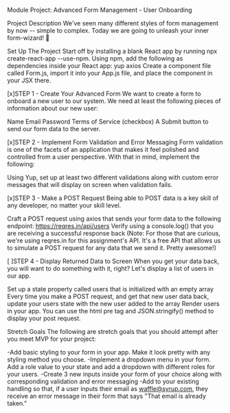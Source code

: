 Module Project: Advanced Form Management - User Onboarding


Project Description
We've seen many different styles of form management by now -- simple to complex. Today we are going to unleash your inner form-wizard! 🧙


Set Up The Project
 Start off by installing a blank React app by running npx create-react-app <app-name> --use-npm.
 Using npm, add the following as dependencies inside your React app:
    yup
    axios
 Create a component file called Form.js, import it into your App.js file, and place the component in your JSX there.


[x]STEP 1 - Create Your Advanced Form
We want to create a form to onboard a new user to our system. We need at least the following pieces of information about our new user:

 Name
 Email
 Password
 Terms of Service (checkbox)
 A Submit button to send our form data to the server.


[x]STEP 2 - Implement Form Validation and Error Messaging
Form validation is one of the facets of an application that makes it feel polished and controlled from a user perspective. With that in mind, implement the following:

 Using Yup, set up at least two different validations along with custom error messages that will display on screen when validation fails.


[x]STEP 3 - Make a POST Request
Being able to POST data is a key skill of any developer, no matter your skill level.

 Craft a POST request using axios that sends your form data to the following endpoint: https://reqres.in/api/users
 Verify using a console.log() that you are receiving a successful response back
(Note: For those that are curious, we're using reqres.in for this assignment's API. It's a free API that allows us to simulate a POST request for any data that we send it. Pretty awesome!)


[ ]STEP 4 - Display Returned Data to Screen
When you get your data back, you will want to do something with it, right? Let's display a list of users in our app.

 Set up a state property called users that is initialized with an empty array
 Every time you make a POST request, and get that new user data back, update your users state with the new user added to the array
 Render users in your app. You can use the html pre tag and JSON.stringify() method to display your post request.


Stretch Goals
The following are stretch goals that you should attempt after you meet MVP for your project:

 -Add basic styling to your form in your app. Make it look pretty with any styling method you choose.
 -Implement a dropdown menu in your form. Add a role value to your state and add a dropdown with different roles for your users.
 -Create 3 new inputs inside your form of your choice along with corresponding validation and error messaging
 -Add to your existing handling so that, if a user inputs their email as waffle@syrup.com, they receive an error message in their form that says "That email is already taken."